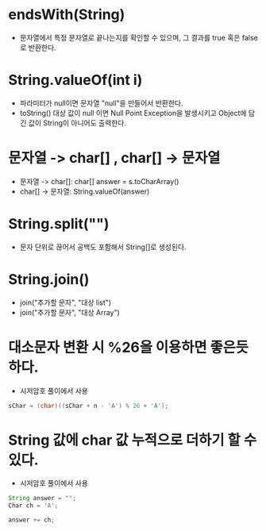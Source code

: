 # endsWith(String)

- 문자열에서 특정 문자열로 끝나는지를 확인할 수 있으며, 그 결과를 true 혹은 false 로 반환한다.

# String.valueOf(int i)

- 파라미터가 null이면 문자열 "null"을 만들어서 반환한다.
- toString() 대상 값이 null 이면 Null Point Exception을 발생시키고 Object에 담긴 값이 String이 아니어도 출력한다.

#  문자열 -> char[] , char[] -> 문자열

- 문자열 -> char[]: char[] answer = s.toCharArray()
- char[] -> 문자열: String.valueOf(answer)

# String.split("")

- 문자 단위로 끊어서 공백도 포함해서 String[]로 생성된다.

# String.join()

- join("추가할 문자", "대상 list")
- join("추가할 문자", "대상 Array")




# 대소문자 변환 시 %26을 이용하면 좋은듯하다.
- 시저암호 풀이에서 사용
```java
sChar = (char)((sChar + n - 'A') % 26 + 'A');
```
# String 값에 char 값 누적으로 더하기 할 수 있다.
- 시저암호 풀이에서 사용
```java
String answer = "";
Char ch = 'A';

answer += ch;
```